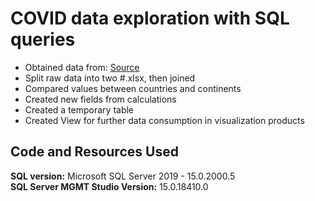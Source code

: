 # COVID data exploration with SQL queries
* Obtained data from: [Source](https://ourworldindata.org/coronavirus)
* Split raw data into two #.xlsx, then joined 
* Compared values between countries and continents
* Created new fields from calculations
* Created a temporary table
* Created View for further data consumption in visualization products

## Code and Resources Used
**SQL version:** Microsoft SQL Server 2019 - 15.0.2000.5  
**SQL Server MGMT Studio Version:** 15.0.18410.0
